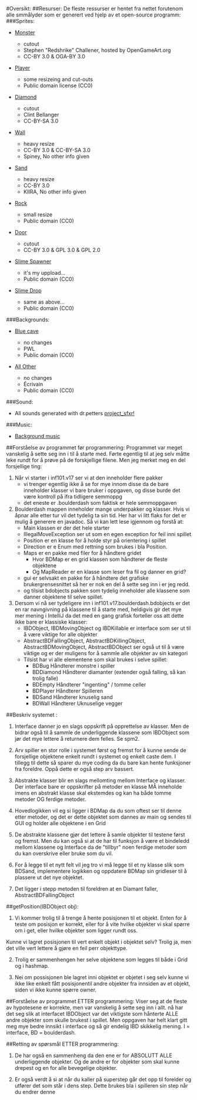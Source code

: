 #Oversikt:
##Resurser:
De fleste ressurser er hentet fra nettet forutenom alle smmålyder som er generert ved hjelp
av et open-source programm:
###Sprites:
* <a href='http://opengameart.org/content/10-basic-rpg-enemies'>Monster</a>
    * cutout
    * Stephen "Redshrike" Challener, hosted by OpenGameArt.org
    * CC-BY 3.0 & OGA-BY 3.0
    
* <a href='http://opengameart.org/content/business-of-rage-characeter-beatemup-2d'>Player</a>
    * some resizeing and cut-outs
    * Public domain license (CC0)
    
* <a href='http://opengameart.org/content/gem-icons'>Diamond</a>
    * cutout
    * Clint Bellanger
    * CC-BY-SA 3.0
    
* <a href='http://opengameart.org/content/metalstone-textures'>Wall</a>
    * heavy resize
    * CC-BY 3.0 & CC-BY-SA 3.0
    * Spiney, No other info given

* <a href='http://opengameart.org/content/hand-painted-texture-sandstone'>Sand</a> 
    * heavy resize
    * CC-BY 3.0
    * KIIRA, No other info given

* <a href='http://opengameart.org/content/forest-scene-items-animated-slimeexp-orbs'>Rock</a>
    * small resize
    * Public domain (CC0)

* <a href='http://opengameart.org/content/basic-map-32x32-by-silver-iv'>Door</a>
    * cutout
    * CC-BY 3.0 & GPL 3.0 & GPL 2.0

* <a href='http://opengameart.org/content/slime-1'>Slime Spawner</a>
    * it's my uppload...
    * Public domain (CC0)

* <a href='http://opengameart.org/content/slime-1'>Slime Drop</a>
    * same as above...
    * Public domain (CC0)

###Backgrounds:
* <a href='http://opengameart.org/content/seamless-cave-background'>Blue cave</a>
    * no changes
    * PWL
    * Public domain (CC0)
    
* <a href='http://opengameart.org/content/backgrounds-0'>All Other</a>
    * no changes
    * Écrivain
    * Public domain (CC0)

###Sound:
* All sounds generated with dr.petters <a href='http://www.drpetter.se/project_sfxr.html'>project_sfxr!</a>

###Music:
* <a href='http://opengameart.org/content/spelunkers-anthem-cave-theme'>Background music</a>

##Forståelse av programmet før programmering:
Programmet var meget vanskelig å sette seg inn i til å starte med. Førte egentlig til at jeg selv
måtte leke rundt for å prøve på de forskjellige filene. Men jeg merket meg en del forsjellige ting:
1) Når vi starter i inf101.v17 ser vi at den inneholder flere pakker
    * vi trenger egentlig ikke å se for mye innom disse da de bare inneholder klasser vi
    bare bruker i oppgaven, og disse burde det være kontroll på ifra tidligere semmoppg
    * det eneste er .boulderdash som faktisk er hele semmoppgaven
2) Boulderdash mappen inneholder mange underpakker og klasser. Hvis vi åpnar alle etter tur
vil det tydelig ta sin tid. Her har vi litt flaks for det er mulig å generere en javadoc.
Så vi kan lett lese igjennom og forstå at:
    * Main klassen er der det hele starter
    * IllegalMoveException ser ut som en egen exception for feil inni spillet
    * Position er en klasse for å holde styr på orientering i spillet
    * Direction er e Enum med rettning som brukes i bla Position.
    * Maps er en pakke med filer for å håndtere gridet
        * Hvor BDMap er en grid klassen som håndterer de fleste objektene
        * Og MapReader er en klasse som leser fra fil og danner en grid?
    * gui er selvsakt en pakke for å håndtere det grafiske brukergrensesnittet så her er nok
    en del å sette seg inn i er jeg redd.
    * og tilsist bdobjects pakken som tydelig inneholder alle klassene som danner objektene til selve
    spillet.
3) Dersom vi nå ser tydeligere inn i inf101.v17.boulderdash.bdobjects er det en rar navngivning på
klassene til å starte med, heldigvis gir det mye mer mening i IntelliJ da det med en gang grafisk
forteller oss att dette ikke bare er klassiske klasser:
    * IBDObject, IBDMovingObject og IBDKillable er interface som ser ut til å være viktige for alle objekter
    * AbstractBDFallingObject, AbstractBDKillingObject, AbstractBDMovingObject, AbstractBDObject ser også
    ut til å være viktige og er der muligens for å sammle alle objekter av sin kategori
    * Tilsist har vi alle elementene som skal brukes i selve spillet:
        * BDBug         Håndterer monstre i spiller
        * BDDiamond     Håndterer diamanter (extender også falling, så kan trolig falle)
        * BDEmpty       Håndterer "ingenting" / tomme celler
        * BDPlayer      Håndterer Spilleren
        * BDSand        Håndterer knuselig sand
        * BDWall        Håndterer Uknuselige vegger
        
##Beskriv systemet :
1) Interface danner jo en slags oppskrift på opprettelse av klasser. Men de bidrar også til å sammle de underliggende 
klassene som IBDObject som jør det mye lettere å returnere dem felles. Se spm2.

2) Arv spiller en stor rolle i systemet først og fremst for å kunne sende de forsjellige objektene enkelt rundt i 
systemet og enkelt caste dem. I tillegg til dette så sparer du mye coding da du bare kan hente funksjoner fra foreldre.
Oppå dette er også step arv bassert.

3) Abstrakte klasser blir en slags mellomting mellom Interface og klasser. Der interface bare er oppskrifter på metoder
en klasse MÅ inneholde imens en abstrakt klasse skal ekstemdes og kan ha både tomme metoder OG ferdige metoder.

4) Hovedlogikken vil eg si ligger i BDMap da du som oftest ser til denne etter metoder, og det er dette objektet som
dannes av main og sendes til GUI og holder alle objektene i en Grid

5) De abstrakte klassene gjør det lettere å samle objekter til testene først og fremst. Men du kan også si at de har 
til funksjon å være et bindeledd mellom klassene og Interface da de "tillbyr" noen ferdige metoder som du kan 
overskrive eller bruke som du vil.

6) For å legge til et nytt felt vil jeg tro vi må legge til et ny klasse slik som BDSand, implementere logikken og
oppdatere BDMap sin gridleser til å plassere ut det nye objektet.

7) Det ligger i stepp metoden til foreldren at en Diamant faller, AbstractBDFallingObject

##getPosition(IBDObject obj):
1) Vi kommer trolig til å trenge å hente posisjonen til et objekt. Enten for å teste om posisjon er korrekt, eller for
å vite hvilke objekter vi skal spørre om i get, eller hvilke objekter som ligger rundt oss.

Kunne vi lagret posisjonen til vert enkelt objekt i objektet selv? Trolig ja, men det ville vert lettere å gjøre en
feil perr objekttype.

2) Trolig er sammenhengen her selve objektene som legges til både i Grid og i hashmap.

3) Nei om possisjonen ble lagret inni objektet er objetet i seg selv kunne vi ikke like enkelt fått posisjonentil andre
objekter fra innsiden av et objekt, siden vi ikke kunne spørre owner.
        
##Forståelse av programmet ETTER programmering:
Viser seg at de fleste av hypotesene er korrekte, men var vanskelig å sette seg inn i allt.
nå har det seg slik at interfacet IBDObject var det viktigste som hånterte ALLE andre objekter
som skulle brukest i spillet. Men oppgaven har helt klart gitt meg mye bedre innsikt i interface
og så gir endelig IBD skikkelig mening. I = interface, BD = boulderdash.

##Retting av spørsmål ETTER programmering:
1) De har også en sammenheng da den ene er for ABSOLUTT ALLE underliggende objekter. Og de andre er for objekter 
som skal kunne drepest og en for alle bevegelige objekter.
   
5) Er også verdt å si at når du kaller på superstep går det opp til forelder og utfører det som står i dens step. 
Dette brukes bla i spilleren sin step når du endrer denne